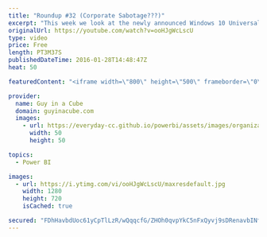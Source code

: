 ```yaml
---
title: "Roundup #32 (Corporate Sabotage???)"
excerpt: "This week we look at the newly announced Windows 10 Universal application for Power BI. We also take a look at content packs working with groups within Power BI, and a neat URL trick to get to your report page directly. We then wrap it up with Rob Collie's look at traditional BI with a little help from"
originalUrl: https://youtube.com/watch?v=ooHJgWcLscU
type: video
price: Free
length: PT3M37S
publishedDateTime: 2016-01-28T14:48:47Z
heat: 50

featuredContent: "<iframe width=\"800\" height=\"500\" frameborder=\"0\" src=\"https://www.youtube.com/embed/ooHJgWcLscU\" allow=\"accelerometer; autoplay; encrypted-media; gyroscope; picture-in-picture\" allowfullscreen></iframe>"

provider:
  name: Guy in a Cube
  domain: guyinacube.com
  images:
    - url: https://everyday-cc.github.io/powerbi/assets/images/organizations/guyinacube.com-50x50.jpg
      width: 50
      height: 50

topics:
  - Power BI

images:
  - url: https://i.ytimg.com/vi/ooHJgWcLscU/maxresdefault.jpg
    width: 1280
    height: 720
    isCached: true

secured: "FDhHavbdUoc61yCpTlLzR/wQqqcfG/ZHOh0qvpYkC5nFxQyvj9sDRenavbINfLEeNu1iliO6DbMhkGKylumBxwYPqG/ehyy7Li2gUh7mcNdBzEhB+ma0z0bgILUb9FGUJRLLwAmbG8GlcTq3RJBcGfzB6hhWCl8jkB3kFFOs97kqBdSdsvqUwl1skkiqp3fhKb4JfprQT0JqlBIaj+HMazvxL8KWIo2cvm5AlyBQV3k+XgDNkk+agu9nd6ggw+/B9Zhvgt+AQ+Yko02H6aACAjwHA84VbS7mFebmznxGiaIoZmouRsEiIPxCk9jEV9ZHMvEohd+/dWbOM6QDe6Z3OYcyhG/j9xr7ByB2cpIRGET1gs0NtxP6Hc7G20UeBr7c//U+DaNSNhOrPBfLXY3JwahAOpbKxvAukKERPn705TA=;aFhUN9KH9+LR6+0J2cSkQA=="
---
```


